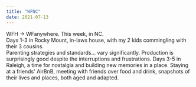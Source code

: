 ```yaml
---
title: "WFNC"
date: 2021-07-13
---
```


WFH -> WFanywhere. This week, in NC.  
Days 1-3 in Rocky Mount, in-laws house, with my 2 kids commingling with their 3 cousins.  
Parenting strategies and standards... vary significantly.  Production is surprisingly good
despite the interruptions and frustrations.
Days 3-5 in Raleigh, a time for nostalgia and building new memories in a place.
Staying at a friends' AirBnB, meeting with friends over food and drink, snapshots of
their lives and places, both aged and adapted.

